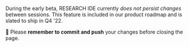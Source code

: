 During the early beta, RESEARCH IDE currently _does not persist changes_ between sessions. This feature is included in our product roadmap and is slated to ship in Q4 '22.

🚨 Please **remember to commit and push** your changes before closing the page.
